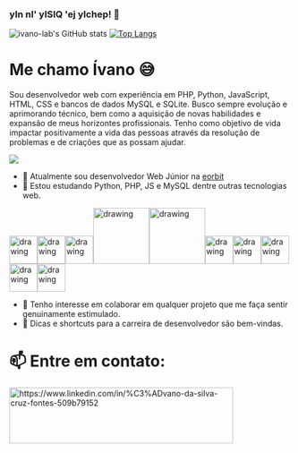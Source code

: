 ### yIn nI' yISIQ 'ej yIchep! :vulcan_salute:

![ivano-lab's GitHub stats](https://github-readme-stats.vercel.app/api?username=ivano-lab&show_icons=true&theme=radical) [![Top Langs](https://github-readme-stats.vercel.app/api/top-langs/?username=ivano-lab&layout=compact&langs_count=8)](https://github.com/anuraghazra/github-readme-stats)

# Me chamo Ívano :sweat_smile:

Sou desenvolvedor web com experiência em PHP, Python, JavaScript, HTML, CSS e bancos de dados MySQL e SQLite. Busco sempre evolução e aprimorando técnico, bem como a aquisição de novas habilidades e expansão de meus horizontes profissionais.
Tenho como objetivo de vida impactar positivamente a vida das pessoas através da resolução de problemas e de criações que as possam ajudar.

![](https://media.giphy.com/media/aNqEFrYVnsS52/giphy.gif)

- 🔭 Atualmente sou desenvolvedor Web Júnior na [eorbit](https://www.eorbit.com.br/) 
- 🌱 Estou estudando Python, PHP, JS e MySQL dentre outras tecnologias web.

<img src="https://cdn.svgporn.com/logos/python.svg" alt="drawing" width="50"/><img src="https://cdn.svgporn.com/logos/php.svg" alt="drawing" width="50"/><img src="https://cdn.svgporn.com/logos/javascript.svg" alt="drawing" width="50"/><img src="https://cdn.svgporn.com/logos/git.svg" alt="drawing" width="100"/><img src="https://cdn.svgporn.com/logos/mysql.svg" alt="drawing" width="100"/><img src="https://cdn.svgporn.com/logos/pycharm.svg" alt="drawing" width="50"/><img src="https://cdn.svgporn.com/logos/visual-studio-code.svg" alt="drawing" width="50"/><img src="https://cdn.svgporn.com/logos/html-5.svg" alt="drawing" width="50"/><img src="https://cdn.svgporn.com/logos/css-3.svg" alt="drawing" width="50"/><img src="https://cdn.svgporn.com/logos/linux-tux.svg" alt="drawing" width="50"/>
- 👯 Tenho interesse em colaborar em qualquer projeto que me faça sentir genuinamente estimulado.
- 🤔 Dicas e shortcuts para a carreira de desenvolvedor são bem-vindas.
# 📫 Entre em contato: 
<a href="https://www.linkedin.com/in/%C3%ADvano-da-silva-cruz-fontes-509b79152" target="_blank"><img align="center" src="https://cdn.svgporn.com/logos/linkedin.svg" alt="https://www.linkedin.com/in/%C3%ADvano-da-silva-cruz-fontes-509b79152" height="100" width="400" /></a>
